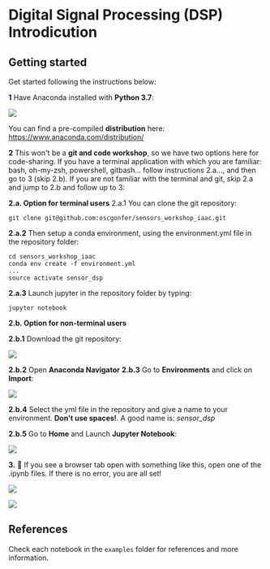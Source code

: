 # Digital Signal Processing (DSP) Introdicution

## Getting started

Get started following the instructions below:

**1** Have Anaconda installed with **Python 3.7**:

![](https://i.imgur.com/eZL8BXw.png)

You can find a pre-compiled **distribution** here: https://www.anaconda.com/distribution/

**2** This won't be a **git and code workshop**, so we have two options here for code-sharing. If you have a terminal application with which you are familiar: bash, oh-my-zsh, powershell, gitbash...  follow instructions 2.a..., and then go to 3 (skip 2.b). If you are not familiar with the terminal and git, skip 2.a and jump to 2.b and follow up to 3:

**2.a. Option for terminal users**
2.a.1 You can clone the git repository:
    
```
git clone git@github.com:oscgonfer/sensors_workshop_iaac.git
```

**2.a.2** Then setup a conda environment, using the  environment.yml file in the repository folder:

```
cd sensors_workshop_iaac
conda env create -f environment.yml
...
source activate sensor_dsp
```

**2.a.3** Launch jupyter in the repository folder by typing:


```
jupyter notebook
```

**2.b. Option for non-terminal users**

**2.b.1** Download the git repository:

![](https://i.imgur.com/TrZTJBx.png)

**2.b.2** Open **Anaconda Navigator**
**2.b.3** Go to **Environments** and click on **Import**:

![](https://i.imgur.com/fiBBp4q.png)

**2.b.4** Select the yml file in the repository and give a name to your environment. **Don't use spaces!**. A good name is: _sensor_dsp_

**2.b.5** Go to **Home** and Launch **Jupyter Notebook**:

![](https://i.imgur.com/cDrHsvo.png)

**3.** 🎉 If you see a browser tab open with something like this, open one of the .ipynb files. If there is no error, you are all set!

![](https://i.imgur.com/3kovixl.png)

![](https://i.imgur.com/YkBY9LK.png)

## References 

Check each notebook in the `examples` folder for references and more information.